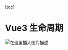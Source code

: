 [toc]

# Vue3 生命周期

![在这里插入图片描述](https://img-blog.csdnimg.cn/1128e58d12c6414bba19448d9f5e8ad0.png)





































































